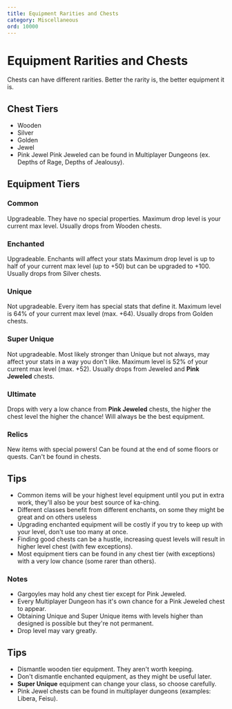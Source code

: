 ```yaml
---
title: Equipment Rarities and Chests
category: Miscellaneous
ord: 10000
---
```


# Equipment Rarities and Chests
Chests can have different rarities. Better the rarity is, the better equipment it is.
## Chest Tiers
- Wooden
- Silver
- Golden
- Jewel
- Pink Jewel
Pink Jeweled can be found in Multiplayer Dungeons (ex. Depths of Rage, Depths of Jealousy).
## Equipment Tiers
### Common
Upgradeable. They have no special properties. Maximum drop level is your current max level. Usually drops from Wooden chests.
### Enchanted
Upgradeable. Enchants will affect your stats Maximum drop level is up to half of your current max level (up to +50) but can be upgraded to +100. Usually drops from Silver chests.
### Unique
Not upgradeable. Every item has special stats that define it. Maximum level is 64% of your current max level (max. +64). Usually drops from Golden chests.
### Super Unique
Not upgradeable. Most likely stronger than Unique but not always, may affect your stats in a way you don't like. Maximum level is 52% of your current max level (max. +52). Usually drops from Jeweled and **Pink Jeweled** chests.
### Ultimate
Drops with very a low chance from **Pink Jeweled** chests, the higher the chest level the higher the chance! Will always be the best equipment.
### Relics
New items with special powers! Can be found at the end of some floors or quests. Can't be found in chests.
## Tips
- Common items will be your highest level equipment until you put in extra work, they'll also be your best source of ka-ching.
- Different classes benefit from different enchants, on some they might be great and on others useless
- Upgrading enchanted equipment will be costly if you try to keep up with your level, don't use too many at once.
- Finding good chests can be a hustle, increasing quest levels will result in higher level chest (with few exceptions).
- Most equipment tiers can be found in any chest tier (with exceptions) with a very low chance (some rarer than others).
### Notes
- Gargoyles may hold any chest tier except for Pink Jeweled.
- Every Multiplayer Dungeon has it's own chance for a Pink Jeweled chest to appear.
- Obtaining Unique and Super Unique items with levels higher than designed is possible but they're not permanent.
- Drop level may vary greatly.
## Tips
- Dismantle wooden tier equipment. They aren't worth keeping.
- Don't dismantle enchanted equipment, as they might be useful later.
- **Super Unique** equipment can change your class, so choose carefully.
- Pink Jewel chests can be found in multiplayer dungeons (examples: Libera, Feisu).
